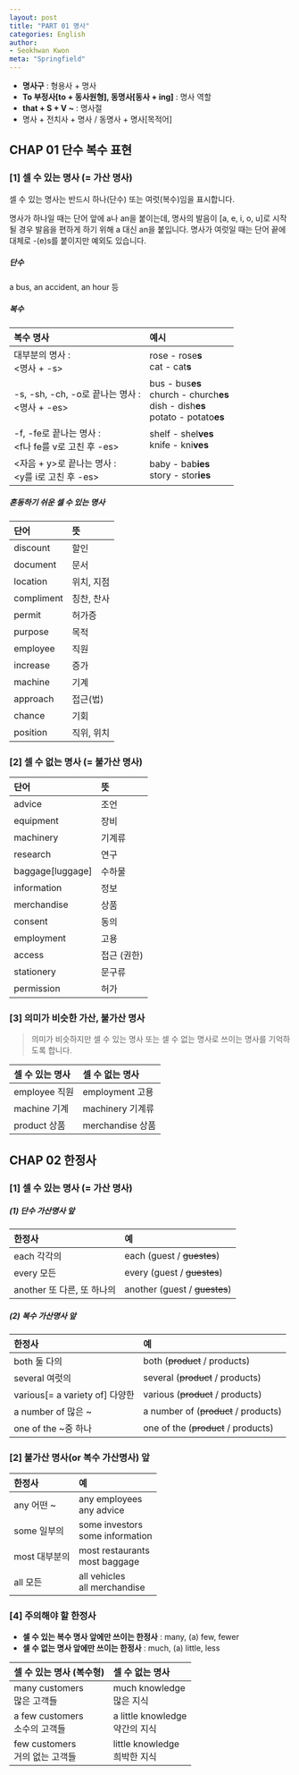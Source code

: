 ```yaml
---
layout: post
title: "PART 01 명사"
categories: English
author:
- Seokhwan Kwon
meta: "Springfield"
---
```



- **명사구** : 형용사 + 명사
- **To 부정사[to + 동사원형], 동명사[동사 + ing]** : 명사 역할
- **that + S + V ~** : 명사절
- 명사 + 전치사 + 명사 / 동명사 + 명사[목적어]



## CHAP 01 단수 복수 표현

### [1] 셀 수 있는 명사 (= 가산 명사)

셀 수 있는 명사는 반드시 하나(단수) 또는 여럿(복수)임을 표시합니다.

명사가 하나일 때는 단어 앞에 a나 an을 붙이는데, 명사의 발음이 [a, e, i, o, u]로 시작될 경우 발음을 편하게 하기 위해 a 대신 an을 붙입니다. 명사가 여럿일 때는 단어 끝에 대체로 -(e)s를 붙이지만 예외도 있습니다.

##### **단수**
 a bus, an accident, an hour 등

##### **복수**

| 복수 명사 | 예시 |
|:--|:--|
| 대부분의 명사 :<br/> <명사 + -s> | rose - rose**s**<br/>cat - cat**s** |
| -s, -sh, -ch, -o로 끝나는 명사 :<br/> <명사 + -es> | bus - bus**es** <br/> church - church**es** <br/> dish - dish**es** <br/> potato - potato**es** |
| -f, -fe로 끝나는 명사 :<br/> <f나 fe를 v로 고친 후 -es> | shelf - shel**ves** <br/>knife - kni**ves** |
| <자음 + y>로 끝나는 명사 :<br/> <y를 i로 고친 후 -es> | baby - bab**ies**<br/>story - stor**ies** |

##### __혼동하기 쉬운 셀 수 있는 명사__

| 단어 | 뜻 |
|:--|:--|
| discount | 할인 |
| document | 문서 |
| location | 위치, 지점 |
| compliment | 칭찬, 찬사 |
| permit | 허가증 |
| purpose | 목적 |
| employee | 직원 |
| increase | 증가 |
| machine | 기계 |
| approach | 접근(법) |
| chance | 기회 |
| position | 직위, 위치 |



### [2] 셀 수 없는 명사 (= 불가산 명사)

| 단어 | 뜻 |
|:--|:--|
| advice | 조언 |
| equipment | 장비 |
| machinery | 기계류 |
| research | 연구 |
| baggage[luggage] | 수하물 |
| information | 정보 |
| merchandise | 상품 |
| consent | 동의 |
| employment | 고용 |
| access | 접근 (권한) |
| stationery | 문구류 |
| permission | 허가 |


### [3] 의미가 비슷한 가산, 불가산 명사

>의미가 비슷하지만 셀 수 있는 명사 또는 셀 수 없는 명사로 쓰이는 명사를 기억하도록 합니다.

| 셀 수 있는 명사 | 셀 수 없는 명사 |
|:--|:--|
| employee 직원 | employment 고용 |
| machine 기계 | machinery 기계류 |
| product 상품 | merchandise 상품 |



## CHAP 02 한정사

### [1] 셀 수 있는 명사 (= 가산 명사)

##### (1) 단수 가산명사 앞

| 한정사 | 예 |
|:--|:--|
| each 각각의 | each (guest / ~~guestes~~) |
| every 모든 | every (guest / ~~guestes~~) |
| another 또 다른, 또 하나의 | another (guest / ~~guestes~~) |


##### (2) 복수 가산명사 앞

| 한정사 | 예 |
|:--|:--|
| both 둘 다의 | both (~~product~~ / products) |
| several 여럿의 | several (~~product~~ / products) |
| various[= a variety of] 다양한 | various (~~product~~ / products) |
| a number of 많은 \~ | a number of (~~product~~ / products) |
| one of the \~중 하나 | one of the (~~product~~ / products) |


### [2] 불가산 명사(or 복수 가산명사) 앞

| 한정사 | 예 |
|:--|:--|
| any 어떤 \~ | any employees <br/> any advice |
| some 일부의 | some investors <br/> some information |
| most 대부분의 | most restaurants <br/> most baggage |
| all 모든 | all vehicles <br/> all merchandise |


### [4] 주의해야 할 한정사



- **셀 수 있는 복수 명사 앞에만 쓰이는 한정사** : many, (a) few, fewer
- **셀 수 없는 명사 앞에만 쓰이는 한정사** : much, (a) little, less

| 셀 수 있는 명사 (복수형) | 셀 수 없는 명사 |
|:--|:--|
| many customers <br/>많은 고객들 | much knowledge<br/>많은 지식 |
| a few customers<br/>소수의 고객들 | a little knowledge <br/>약간의 지식|
| few customers <br/>거의 없는 고객들 | little knowledge<br/>희박한 지식 |
